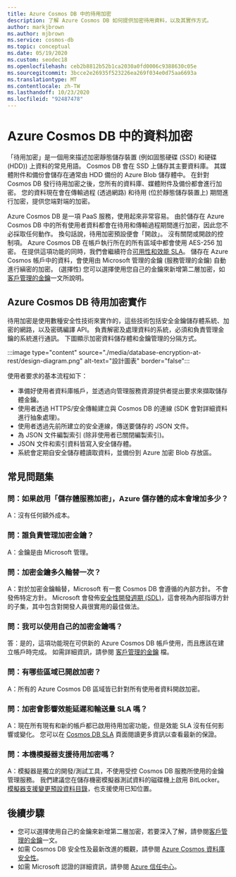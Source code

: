 ```yaml
---
title: Azure Cosmos DB 中的待用加密
description: 了解 Azure Cosmos DB 如何提供加密待用資料，以及其實作方式。
author: markjbrown
ms.author: mjbrown
ms.service: cosmos-db
ms.topic: conceptual
ms.date: 05/19/2020
ms.custom: seodec18
ms.openlocfilehash: ceb2b8812b52b1ca2030a0fd0006c9388630c05e
ms.sourcegitcommit: 3bcce2e26935f523226ea269f034e0d75aa6693a
ms.translationtype: MT
ms.contentlocale: zh-TW
ms.lasthandoff: 10/23/2020
ms.locfileid: "92487478"
---
```

# <a name="data-encryption-in-azure-cosmos-db"></a>Azure Cosmos DB 中的資料加密 

「待用加密」是一個用來描述加密靜態儲存裝置 (例如固態硬碟 (SSD) 和硬碟 (HDD)) 上資料的常見用語。 Cosmos DB 會在 SSD 上儲存其主要資料庫。 其媒體附件和備份會儲存在通常由 HDD 備份的 Azure Blob 儲存體中。 在針對 Cosmos DB 發行待用加密之後，您所有的資料庫、媒體附件及備份都會進行加密。 您的資料現在會在傳輸過程 (透過網路) 和待用 (位於靜態儲存裝置上) 期間進行加密，提供您端對端的加密。

Azure Cosmos DB 是一項 PaaS 服務，使用起來非常容易。 由於儲存在 Azure Cosmos DB 中的所有使用者資料都會在待用和傳輸過程期間進行加密，因此您不必採取任何動作。 換句話說，待用加密預設便會「開啟」。 沒有關閉或開啟的控制項。 Azure Cosmos DB 在帳戶執行所在的所有區域中都會使用 AES-256 加密。 在提供這項功能的同時，我們會繼續符合[可用性和效能 SLA](https://azure.microsoft.com/support/legal/sla/cosmos-db)。 儲存在 Azure Cosmos 帳戶中的資料，會使用由 Microsoft 管理的金鑰 (服務管理的金鑰) 自動進行縝密的加密。 (選擇性) 您可以選擇使用您自己的金鑰來新增第二層加密，如[客戶管理的金鑰](how-to-setup-cmk.md)一文所說明。

## <a name="implementation-of-encryption-at-rest-for-azure-cosmos-db"></a>Azure Cosmos DB 待用加密實作

待用加密是使用數種安全性技術來實作的，這些技術包括安全金鑰儲存體系統、加密的網路，以及密碼編譯 API。 負責解密及處理資料的系統，必須和負責管理金鑰的系統進行通訊。 下圖顯示加密資料儲存體和金鑰管理的分隔方式。 

:::image type="content" source="./media/database-encryption-at-rest/design-diagram.png" alt-text="設計圖表" border="false":::

使用者要求的基本流程如下：
- 準備好使用者資料庫帳戶，並透過向管理服務資源提供者提出要求來擷取儲存體金鑰。
- 使用者透過 HTTPS/安全傳輸建立與 Cosmos DB 的連線 (SDK 會對詳細資料進行抽象處理)。
- 使用者透過先前所建立的安全連線，傳送要儲存的 JSON 文件。
- 為 JSON 文件編製索引 (除非使用者已關閉編製索引)。
- JSON 文件和索引資料皆寫入安全儲存體。
- 系統會定期自安全儲存體讀取資料，並備份到 Azure 加密 Blob 存放區。

## <a name="frequently-asked-questions"></a>常見問題集

### <a name="q-how-much-more-does-azure-storage-cost-if-storage-service-encryption-is-enabled"></a>問：如果啟用「儲存體服務加密」，Azure 儲存體的成本會增加多少？
A：沒有任何額外成本。

### <a name="q-who-manages-the-encryption-keys"></a>問：誰負責管理加密金鑰？
A：金鑰是由 Microsoft 管理。

### <a name="q-how-often-are-encryption-keys-rotated"></a>問：加密金鑰多久輪替一次？
A：對於加密金鑰輪替，Microsoft 有一套 Cosmos DB 會遵循的內部方針。 不會發佈特定方針。 Microsoft 會發佈[安全性開發週期 (SDL)](https://www.microsoft.com/sdl/default.aspx)，這會視為內部指導方針的子集，其中包含對開發人員很實用的最佳做法。

### <a name="q-can-i-use-my-own-encryption-keys"></a>問：我可以使用自己的加密金鑰嗎？
答：是的，這項功能現在可供新的 Azure Cosmos DB 帳戶使用，而且應該在建立帳戶時完成。 如需詳細資訊，請參閱 [客戶管理的金鑰](./how-to-setup-cmk.md) 檔。

### <a name="q-what-regions-have-encryption-turned-on"></a>問：有哪些區域已開啟加密？
A：所有的 Azure Cosmos DB 區域皆已針對所有使用者資料開啟加密。

### <a name="q-does-encryption-affect-the-performance-latency-and-throughput-slas"></a>問：加密會影響效能延遲和輸送量 SLA 嗎？
A：現在所有現有和新的帳戶都已啟用待用加密功能，但是效能 SLA 沒有任何影響或變化。 您可以在 [Cosmos DB SLA](https://azure.microsoft.com/support/legal/sla/cosmos-db) 頁面閱讀更多資訊以查看最新的保證。

### <a name="q-does-the-local-emulator-support-encryption-at-rest"></a>問：本機模擬器支援待用加密嗎？
A：模擬器是獨立的開發/測試工具，不使用受控 Cosmos DB 服務所使用的金鑰管理服務。 我們建議您在儲存機密模擬器測試資料的磁碟機上啟用 BitLocker。 [模擬器支援變更預設資料目錄](local-emulator.md)，也支援使用已知位置。

## <a name="next-steps"></a>後續步驟

* 您可以選擇使用自己的金鑰來新增第二層加密，若要深入了解，請參閱[客戶管理的金鑰](how-to-setup-cmk.md)一文。
* 如需 Cosmos DB 安全性及最新改進的概觀，請參閱 [Azure Cosmos 資料庫安全性](database-security.md)。
* 如需 Microsoft 認證的詳細資訊，請參閱 [Azure 信任中心](https://azure.microsoft.com/support/trust-center/)。